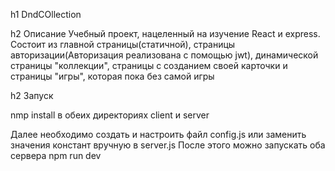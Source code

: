 h1 DndCOllection

h2 Описание
Учебный проект, нацеленный на изучение React и express.
Состоит из главной страницы(статичной), страницы авторизации(Авторизация реализована с помощью jwt), динамической страницы "коллекции", страницы с созданием своей карточки и страницы "игры", которая пока без самой игры

h2 Запуск

  nmp install
в обеих директориях client и server

Далее необходимо создать и настроить файл config.js или заменить значения констант вручную в server.js
После этого можно запускать оба сервера
  npm run dev
  

